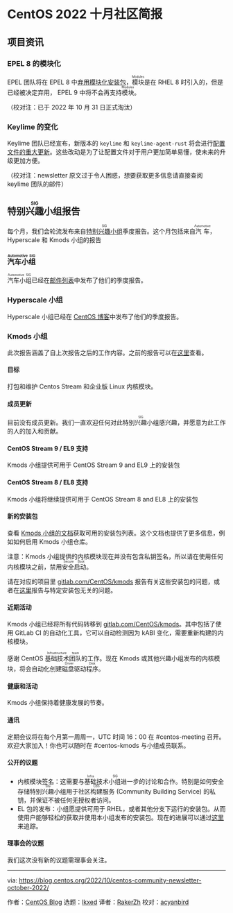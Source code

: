 [#]: subject: "CentOS Community Newsletter, October 2022"
[#]: via: "https://blog.centos.org/2022/10/centos-community-newsletter-october-2022/"
[#]: author: "CentOS Blog https://blog.centos.org"
[#]: collector: "lkxed"
[#]: translator: "RakerZh"
[#]: reviewer: "acyanbird"
[#]: publisher: " "
[#]: url: " "

CentOS 2022 十月社区简报
======

## 项目资讯

### EPEL 8 的模块化 

EPEL 团队将在 EPEL 8 中[弃用模块化安装包][1]，<ruby>模块<rt>Modules</rt></ruby>是在 RHEL 8 时引入的，但是已经被决定弃用， EPEL 9 中将不会再支持<ruby>模块<rt>Modules</rt></ruby>。

（校对注：已于 2022 年 10 月 31 日正式淘汰）


### Keylime 的变化

Keylime 团队已经宣布，新版本的  `keylime`  和  `keylime-agent-rust` 将会进行[配置文件的重大更新][2]。这些改动是为了让配置文件对于用户更加简单易懂，使未来的升级更加方便。

（校对注：newsletter 原文过于令人困惑，想要获取更多信息请直接查阅 keylime 团队的邮件）

## <ruby>特别兴趣小组<rt>SIG</rt></ruby>报告

每个月，我们会轮流发布来自<ruby>[特别兴趣小组][3]<rt>SIG</rt></ruby>季度报告。这个月包括来自<ruby>汽车<rt>Automotive</rt></ruby>，Hyperscale 和 Kmods 小组的报告


### <ruby>汽车小组<rt>Automotive SIG</rt></ruby> 

<ruby>汽车小组<rt>Automotive SIG</rt></ruby>已经在[邮件列表][4]中发布了他们的季度报告。

### Hyperscale 小组

Hyperscale 小组已经在 [CentOS 博客][5]中发布了他们的季度报告。

### Kmods 小组

此次报告涵盖了自上次报告之后的工作内容。之前的报告可以在[这里][6]查看。

#### 目标

打包和维护 Centos Stream 和企业版 Linux 内核模块。

#### 成员更新

目前没有成员更新。我们一直欢迎任何对此<ruby>特别兴趣小组<rt>SIG</rt></ruby>感兴趣，并愿意为此工作的人的加入和贡献。

####  CentOS Stream 9 / EL9 支持

Kmods 小组提供可用于 CentOS Stream 9 and EL9 上的安装包


####  CentOS Stream 8 / EL8 支持

Kmods 小组将继续提供可用于 CentOS Stream 8 and EL8 上的安装包


#### 新的安装包

查看 [Kmods 小组的文档][7]获取可用的安装包列表。这个文档也提供了更多信息，例如如何启用 Kmods 小组仓库。

注意：Kmods 小组提供的内核模块现在并没有包含私钥签名，所以请在使用任何内核模块之前，禁用<ruby>安全启动<rt>Secure Boot</rt></ruby>。

请在对应的项目里 [gitlab.com/CentOS/kmods][8] 报告有关这些安装包的问题，或者在[这里][9]报告与特定安装包无关的问题。

#### 近期活动

Kmods 小组已经将所有代码转移到 [gitlab.com/CentOS/kmods][8]。其中包括了使用 GitLab CI 的自动化工具，它可以自动检测因为 kABI 变化，需要重新构建的内核模块。

感谢 CentOS <ruby>基础技术团队<rt>Infrastructure team</rt></ruby>的工作。现在 Kmods 或其他兴趣小组发布的内核模块，将会自动化创建<ruby>磁盘驱动程序<rt>Driver Disk</rt></ruby>。


#### 健康和活动

Kmods 小组保持着健康发展的节奏。

#### 通讯

定期会议将在每个月第一周周一，UTC 时间 16：00 在 #centos-meeting 召开。欢迎大家加入！你也可以随时在 #centos-kmods 与小组成员联系。

#### 公开的议题

- 内核模块签名：这需要与<ruby>基础技术小组<rt>Infra SIG</rt></ruby>进一步的讨论和合作。特别是如何安全存储<ruby>特别兴趣小组<rt>SIG</rt></ruby>用于<ruby>社区构建服务<rt>CBS</rt></ruby> (Community Building Service) 的私钥，并保证不被任何无授权者访问。
- EL 包的发布：小组愿提供可用于 RHEL，或者其他分支下运行的安装包。从而使用户能够轻松的获取并使用本小组发布的安装包。现在的进展可以通过[这里][10]来追踪。

#### 理事会的议题

我们这次没有新的议题需理事会关注。

--------------------------------------------------------------------------------

via: https://blog.centos.org/2022/10/centos-community-newsletter-october-2022/

作者：[CentOS Blog][a]
选题：[lkxed][b]
译者：[RakerZh](https://github.com/RakerZh)
校对：[acyanbird](https://github.com/acyanbird)

[a]: https://blog.centos.org
[b]: https://github.com/lkxed
[1]: https://lists.centos.org/pipermail/centos-devel/2022-September/120610.html
[2]: https://lists.centos.org/pipermail/centos-devel/2022-September/120609.html
[3]: https://blog.centos.org/2022/07/centos-hyperscale-sig-quarterly-report-for-2022q2/
[4]: https://lists.centos.org/pipermail/centos-devel/2022-September/120617.html
[5]: https://blog.centos.org/2022/10/centos-hyperscale-sig-quarterly-report-for-2022q3/
[6]: https://blog.centos.org/2022/07/centos-community-newsletter-july-2022/
[7]: https://sigs.centos.org/kmods/
[8]: https://gitlab.com/CentOS/kmods
[9]: https://gitlab.com/CentOS/kmods/sig
[10]: https://pagure.io/centos-infra/issue/643
